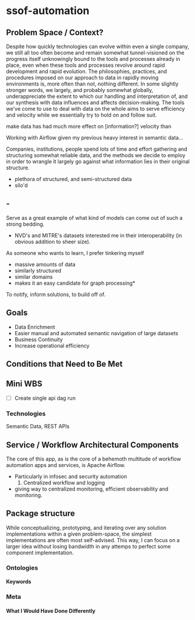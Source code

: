 # ssof-automation

## Problem Space / Context?

Despite how quickly technologies can evolve within even a single company, we still all too often become and remain somewhat tunnel-visioned on the progress itself unknowingly bound to the tools and processes already in place, even when these tools and processes revolve around rapid development and rapid evolution. The philosophies, practices, and procedures imposed on our approach to data in rapidly moving environments is, more often than not, nothing different. In some slightly stronger words, we largely, and probably somewhat globally, underappreciate the extent to which our handling and interpretation of, and our synthesis with data influences and affects decision-making. The tools we've come to use to deal with data on the whole aims to serve efficiency and velocity while we essentially try to hold on and follow suit. 

make data has had much more effect on [information?] velocity than 

Working with Airflow given my previous heavy interest in semantic data...

Companies, institutions, people spend lots of time and effort gathering and structuring somewhat reliable data, and the methods we decide to employ in order to wrangle it largely go against what information lies in their original structure.

- plethora of structured, and semi-structured data
- silo'd

## -

Serve as a great example of what kind of models can come out of such a strong bedding.

- NVD's and MITRE's datasets interested me in their interoperability (in obvious addition to sheer size).

As someone who wants to learn, I prefer tinkering myself

- massive amounts of data
- similarly structured
- similar domains
- makes it an easy candidate for graph processing*

To notify, inform solutions, to build off of.

## Goals

- Data Enrichment
- Easier manual and automated semantic navigation of large datasets
- Business Continuity
- Increase operational efficiency

## Conditions that Need to Be Met

## Mini WBS

- [ ] Create single api dag run

### Technologies

Semantic Data, REST APIs

## Service / Workflow Architectural Components

The core of this app, as is the core of a behemoth multitude of workflow automation apps and services, is Apache Airflow.

- Particularly in infosec and security automation
  1. Centralized workflow and logging
- giving way to centralized monitoring, efficient observability and monitoring.

## Package structure

While conceptualizing, prototyping, and iterating over any solution implementations within a given problem-space, the simplest implementations are often most self-advised. This way, I can focus on a larger idea without losing bandwidth in any attemps to perfect some component implementation.

### Ontologies

#### Keywords

### Meta

#### What I Would Have Done Differently
